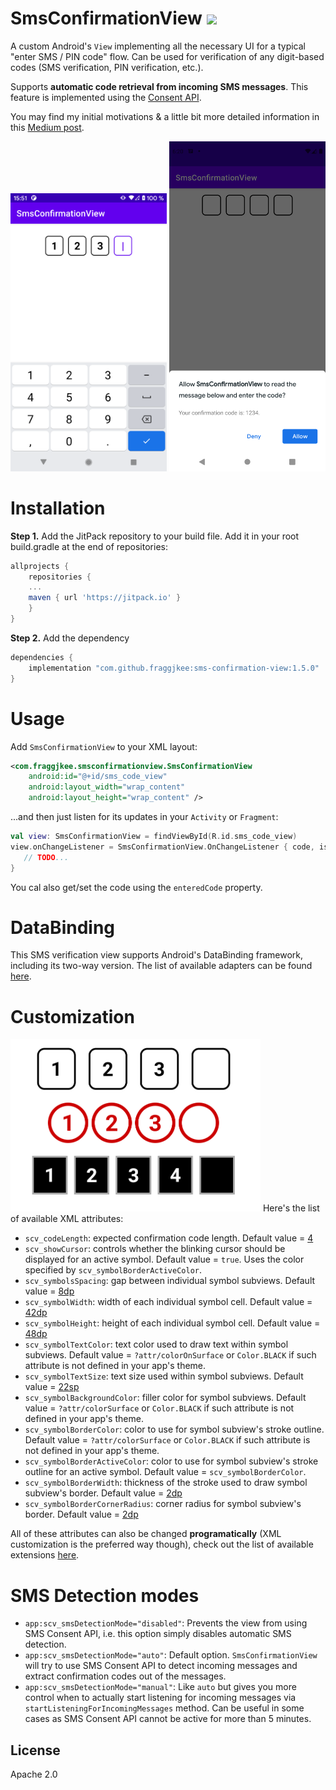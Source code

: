 # SmsConfirmationView [![](https://jitpack.io/v/fraggjkee/sms-confirmation-view.svg)](https://jitpack.io/#fraggjkee/sms-confirmation-view)
A custom Android's `View` implementing all the necessary UI for a typical "enter SMS / PIN code" flow. Can be used for verification of any digit-based codes (SMS verification, PIN verification, etc.).

Supports **automatic code retrieval from incoming SMS messages**. This feature is implemented using the [Consent API](https://developers.google.com/identity/sms-retriever/user-consent/overview).

You may find my initial motivations & a little bit more detailed information in this [Medium post](https://medium.com/swlh/implementing-the-complete-sms-verification-flow-using-consent-api-in-android-ae0327f74658).

<img src="/images/screenshot2.png"  width="250">
<img src="/images/screenshot1.png"  width="250">

# Installation
**Step 1.** Add the JitPack repository to your build file. Add it in your root build.gradle at the end of repositories:
```gradle
allprojects {
    repositories {
	...
	maven { url 'https://jitpack.io' }
    }
}
```
**Step 2.** Add the dependency
```gradle
dependencies {
    implementation "com.github.fraggjkee:sms-confirmation-view:1.5.0"
}
```

# Usage
Add `SmsConfirmationView` to your XML layout:
```xml
<com.fraggjkee.smsconfirmationview.SmsConfirmationView
    android:id="@+id/sms_code_view"
    android:layout_width="wrap_content"
    android:layout_height="wrap_content" />
```

...and then just listen for its updates in your `Activity` or `Fragment`:

```kotlin
val view: SmsConfirmationView = findViewById(R.id.sms_code_view)
view.onChangeListener = SmsConfirmationView.OnChangeListener { code, isComplete ->
   // TODO...           
}
```

You cal also get/set the code using the `enteredCode` property.

# DataBinding
This SMS verification view supports Android's DataBinding framework, including its two-way version. The list of available adapters can be found [here](https://github.com/fraggjkee/sms-confirmation-view/blob/master/library/src/main/java/com/fraggjkee/smsconfirmationview/BindingAdapters.kt).

# Customization
<img src="images/demo.png?raw=true" width="400">
Here's the list of available XML attributes:

- `scv_codeLength`: expected confirmation code length. Default value = [4](https://github.com/fraggjkee/SmsConfirmationView/blob/fb2be87c0510a10a95b343f79380de72f6fe7742/library/src/main/java/com/fraggjkee/smsconfirmationview/SmsConfirmationView.kt#L186)
- `scv_showCursor`: controls whether the blinking cursor should be displayed for an active symbol. Default value = `true`. Uses the color specified by `scv_symbolBorderActiveColor`.
- `scv_symbolsSpacing`: gap between individual symbol subviews. Default value = [8dp](https://github.com/fraggjkee/SmsConfirmationView/blob/fb2be87c0510a10a95b343f79380de72f6fe7742/library/src/main/res/values/dimens.xml#L4)
- `scv_symbolWidth`: width of each individual symbol cell. Default value = [42dp](https://github.com/fraggjkee/SmsConfirmationView/blob/fb2be87c0510a10a95b343f79380de72f6fe7742/library/src/main/res/values/dimens.xml#L6)
- `scv_symbolHeight`: height of each individual symbol cell. Default value = [48dp](https://github.com/fraggjkee/SmsConfirmationView/blob/fb2be87c0510a10a95b343f79380de72f6fe7742/library/src/main/res/values/dimens.xml#L7)
- `scv_symbolTextColor`: text color used to draw text within symbol subviews. Default value = `?attr/colorOnSurface` or `Color.BLACK` if such attribute is not defined in your app's theme.
- `scv_symbolTextSize`: text size used within symbol subviews. Default value = [22sp](https://github.com/fraggjkee/SmsConfirmationView/blob/fb2be87c0510a10a95b343f79380de72f6fe7742/library/src/main/res/values/dimens.xml#L8)
- `scv_symbolBackgroundColor`: filler color for symbol subviews. Default value = `?attr/colorSurface` or `Color.BLACK` if such attribute is not defined in your app's theme.
- `scv_symbolBorderColor`: color to use for symbol subview's stroke outline. Default value = `?attr/colorSurface` or `Color.BLACK` if such attribute is not defined in your app's theme.
- `scv_symbolBorderActiveColor`: color to use for symbol subview's stroke outline for an active symbol. Default value = `scv_symbolBorderColor`.
- `scv_symbolBorderWidth`: thickness of the stroke used to draw symbol subview's border. Default value = [2dp](https://github.com/fraggjkee/SmsConfirmationView/blob/fb2be87c0510a10a95b343f79380de72f6fe7742/library/src/main/res/values/dimens.xml#L9)
- `scv_symbolBorderCornerRadius`: corner radius for symbol subview's border. Default value = [2dp](https://github.com/fraggjkee/SmsConfirmationView/blob/fb2be87c0510a10a95b343f79380de72f6fe7742/library/src/main/res/values/dimens.xml#L5)

All of these attributes can also be changed **programatically** (XML customization is the preferred way though), check out the list of available extensions [here](https://github.com/fraggjkee/SmsConfirmationView/blob/master/library/src/main/java/com/fraggjkee/smsconfirmationview/SmsConfirmationViewExt.kt).

# SMS Detection modes
- `app:scv_smsDetectionMode="disabled"`: Prevents the view from using SMS Consent API, i.e. this option simply disables automatic SMS detection.
- `app:scv_smsDetectionMode="auto"`: Default option. `SmsConfirmationView` will try to use SMS Consent API to detect incoming messages and extract confirmation codes out of the messages.
- `app:scv_smsDetectionMode="manual"`: Like `auto` but gives you more control when to actually start listening for incoming messages via `startListeningForIncomingMessages` method. Can be useful in some cases as SMS Consent API cannot be active for more than 5 minutes.

License
----
Apache 2.0
